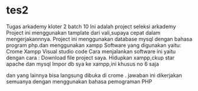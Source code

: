 # tes2
Tugas arkademy kloter 2  batch 10 Ini adalah project seleksi arkademy Project ini menggunakan tamplate dari vali,supaya cepat dalam mengerjakannnya. Project ini menggunakan database mysql dengan bahasa program php.dan menggunakan xampp  Software yang digunakan yaitu:  Crome Xampp Visual studio code Cara menjalankan software ini yaitu dengan cara :  Download file project saya. Hidupkan xampp,ckup star apache dan mysql Impor db sya ke xampp,ini khusus no 6 saja

dan yang lainnya bisa langsung dibuka di crome .
jawaban ini dikerjakan semuanya dengan menggunakan bahasa pemograman PHP
